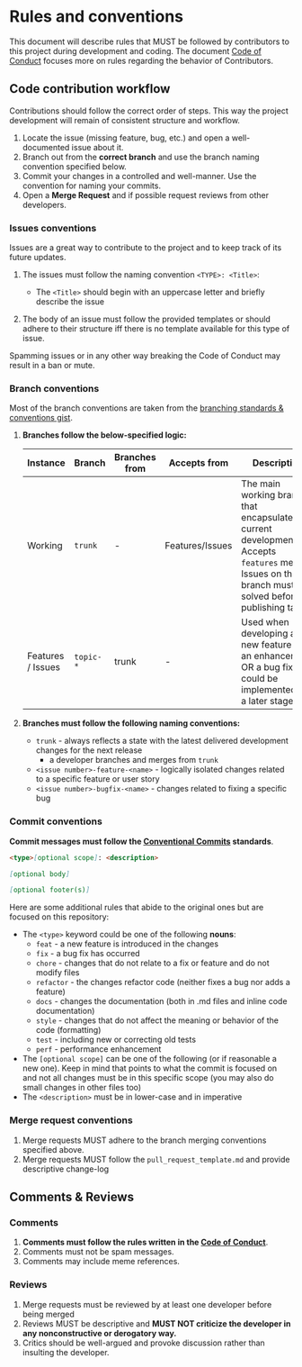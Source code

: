 <!-- CONVENTIONS AND RULES WHEN DEVELOPING IN THIS REPOSITORY -->

# Rules and conventions

This document will describe rules that MUST be followed by contributors to this project during development and coding. The document [Code of Conduct](CODE_OF_CONDUCT.md) focuses more on rules regarding the behavior of Contributors.

## Code contribution workflow

Contributions should follow the correct order of steps. This way the project development will remain of consistent structure and workflow.

1. Locate the issue (missing feature, bug, etc.) and open a well-documented issue about it.
2. Branch out from the **correct branch** and use the branch naming convention specified below.
3. Commit your changes in a controlled and well-manner. Use the convention for naming your commits.
4. Open a **Merge Request** and if possible request reviews from other developers.

### Issues conventions

Issues are a great way to contribute to the project and to keep track of its future updates.

1. The issues must follow the naming convention `<TYPE>: <Title>`:
   
   * The `<Title>` should begin with an uppercase letter and briefly describe the issue

2. The body of an issue must follow the provided templates or should adhere to their structure iff there is no template available for this type of issue. 

Spamming issues or in any other way breaking the Code of Conduct may result in a ban or mute.

### Branch conventions

Most of the branch conventions are taken from the [branching standards & conventions gist](https://gist.github.com/digitaljhelms/4287848).

1. **Branches follow the below-specified logic:**
   
   | Instance          | Branch    | Branches from | Accepts from    | Description                                                                                                                                             |
   | ----------------- | --------- | ------------- | --------------- | ------------------------------------------------------------------------------------------------------------------------------------------------------- |
   | Working           | `trunk`   | -             | Features/Issues | The main working branch that encapsulated current development. Accepts `features` merges.  Issues on this branch must be solved before publishing tags. |
   | Features / Issues | `topic-*` | trunk         | -               | Used when developing a new feature or an enhancement OR a bug fix that could be implemented on a later stage.                                           |

2. **Branches must follow the following naming conventions:**
   
   * `trunk` - always reflects a state with the latest delivered development changes for the next release
     * a developer branches and merges from `trunk`
   * `<issue number>-feature-<name>` - logically isolated changes related to a specific feature or user story
   * `<issue number>-bugfix-<name>` - changes related to fixing a specific bug

### Commit conventions

**Commit messages must follow the [Conventional Commits](https://www.conventionalcommits.org/en/v1.0.0/) standards**.

```markdown
<type>[optional scope]: <description>

[optional body]

[optional footer(s)]
```

 Here are some additional rules that abide to the original ones but are focused on this repository:

* The `<type>` keyword could be one of the following **nouns**:
  * `feat` - a new feature is introduced in the changes
  * `fix` - a bug fix has occurred
  * `chore` - changes that do not relate to a fix or feature and do not modify files
  * `refactor` - the changes refactor code (neither fixes a bug nor adds a feature)
  * `docs` - changes the documentation (both in .md files and inline code documentation)
  * `style` - changes that do not affect the meaning or behavior of the code (formatting)
  * `test` - including new or correcting old tests
  * `perf` - performance enhancement
* The `[optional scope]` can be one of the following (or if reasonable a new one). Keep in mind that points to what the commit is focused on and not all changes must be in this specific scope (you may also do small changes in other files too)
* The `<description>` must be in lower-case and in imperative

### Merge request conventions

1. Merge requests MUST adhere to the branch merging conventions specified above.
2. Merge requests MUST follow the `pull_request_template.md` and provide descriptive change-log

## Comments & Reviews

### Comments

1. **Comments must follow the rules written in the [Code of Conduct](CODE_OF_CONDUCT.md)**.
2. Comments must not be spam messages.
3. Comments may include meme references.

### Reviews

1. Merge requests must be reviewed by at least one developer before being merged
2. Reviews MUST be descriptive and **MUST NOT criticize the developer in any nonconstructive or derogatory way.**
3. Critics should be well-argued and provoke discussion rather than insulting the developer.
